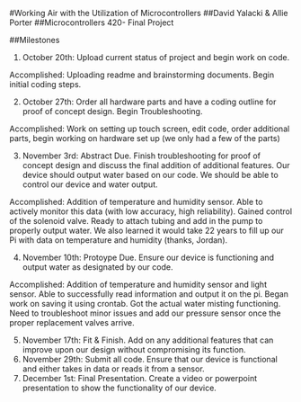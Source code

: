 #Working Air with the Utilization of Microcontrollers
##David Yalacki & Allie Porter
##Microcontrollers 420- Final Project

##Milestones

1. October 20th: Upload current status of project and begin work on code.

Accomplished: Uploading readme and brainstorming documents. Begin initial coding steps.

2. October 27th: Order all hardware parts and have a coding outline for proof of concept design. Begin Troubleshooting.

Accomplished: Work on setting up touch screen, edit code, order additional parts, begin working on hardware set up (we only had a few of the parts)

3. November 3rd: Abstract Due. Finish troubleshooting for proof of concept design and discuss the final addition of additional features. Our device should output water based on our code. We should be able to control our device and water output.

Accomplished: Addition of temperature and humidity sensor. Able to actively monitor this data (with low accuracy, high reliability). Gained control of the solenoid valve. Ready to attach tubing and add in the pump to properly output water. We also learned it would take 22 years to fill up our Pi with data on temperature and humidity (thanks, Jordan).

4. November 10th: Protoype Due. Ensure our device is functioning and output water as designated by our code.

Accomplished: Addition of temperature and humidity sensor and light sensor. Able to successfully read information and output it on the pi. Began work on saving it using crontab. Got the actual water misting functioning. Need to troubleshoot minor issues and add our pressure sensor once the proper replacement valves arrive.

5. November 17th: Fit & Finish. Add on any additional features that can improve upon our design without compromising its function.
6. November 29th: Submit all code. Ensure that our device is functional and either takes in data or reads it from a sensor.
7. December 1st: Final Presentation. Create a video or powerpoint presentation to show the functionality of our device.
